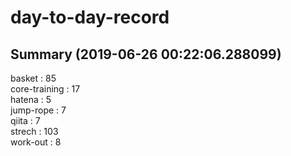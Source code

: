 # day-to-day-record  
## Summary  (2019-06-26 00:22:06.288099)  
basket : 85  
core-training : 17  
hatena : 5  
jump-rope : 7  
qiita : 7  
strech : 103  
work-out : 8  
